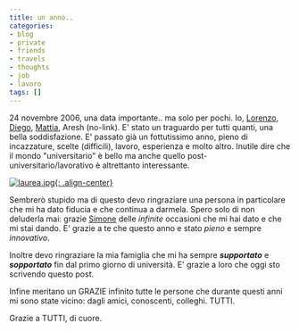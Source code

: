 ```yaml
---
title: un anno..
categories:
- blog
- private
- friends
- travels
- thoughts
- job
- lavoro
tags: []
---
```

24 novembre 2006, una data importante.. ma solo per pochi. Io,
[Lorenzo](http://tma1.wordpress.com/ "http://tma1.wordpress.com/" ),
[Diego](http://casapiddu.wordpress.com/ "http://casapiddu.wordpress.com/" ),
[Mattia](http://mattyfivestars.blogspot.com/
"http://mattyfivestars.blogspot.com/" ), Aresh (no-link). E' stato un
traguardo per tutti quanti, una bella soddisfazione. E' passato già un
fottutissimo anno, pieno di incazzature, scelte (difficili), lavoro,
esperienza e molto altro. Inutile dire che il mondo "universitario" è bello ma
anche quello post-universitario/lavorativo è altrettanto interessante.

[![laurea.jpg]({{site.url}}/images/laurea.jpg){: .align-center}]({{site.url}}/images/laurea.jpg)

Sembrerò stupido ma di questo devo ringraziare una persona in particolare che
mi ha dato fiducia e che continua a darmela. Spero solo di non deluderla mai:
grazie [Simone](http://www.ubuntista.it/ "http://www.ubuntista.it/" ) delle
*infinite* occasioni che mi hai dato e che mi stai dando. E' grazie a te che
questo anno e stato *pieno* e sempre *innovativo*.

Inoltre devo ringraziare la mia famiglia che mi ha sempre _***supportato***_ e
_***sopportato***_ fin dal primo giorno di università. E' grazie a loro che oggi sto
scrivendo questo post.

Infine meritano un GRAZIE infinito tutte le persone che durante questi anni mi
sono state vicino: dagli amici, conoscenti, colleghi. TUTTI.

Grazie a TUTTI, di cuore.

